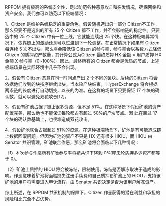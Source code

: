 RPPOM 拥有极高的系统安全性，足以防范各种恶意攻击和突发情况，确保网络和资产安全。我们亦可以防范以下极端情况：

1、Citizen 是维护系统稳定的重要角色，假设随机选出的一部分 Citizen不工作，那么只要不是选出的所有 25 个 Citizen 都不工作，并不会影响链的稳定性。只要选中的 25 个 Citizen 中有一位上线，它就能连续出 25 个块。在这种极端异常情况下，依靠链上的激励还是可以过渡到下一轮调整。在正常情况下如果有 Citizen 每连续 5 次不出块，那么将会降低该 Citizen 的参与率，参与率会以系数方式降低 Citizen 的质押资产数量，其计算公式为Citizen 最终质押 HX 金额 = 用户质押 HX 金额 X 参与率（0~100%）。因此，最终所有的 Citizen 都会是优质的节点，上述极端场景在实际环境中几乎不会出现。

2、假设有 Citizen 恶意在同一时间点产出 2 个不同的区块。后续的Citizen 将会依据他们收到的块按序继续出块。当本轮产块结束，
HyperExchange 将会根据两条链的长度进行自动切换，以长的为准。在这样的场景下只要保证 17 个块的确认数，就可以避免双花攻击[12]。

3、假设有矿池占据了链上很多资源，但不足 51%。在这种场景下假设矿池的资产配置完美，那么他也不能保证每轮都占有超过 50%的产块节点。因
此在超过 17 个块的确认数基础上，也很难造成双花攻击。

4、假设矿池联合占据超过 51%的资源。在这种极端场景下，矿池是有可能造成链上数据回滚问题。但因为矿池的资产不只是 HX 还有很多 HIOU，而
HIOU 由 Senator 共识管理。矿池联合作恶，那么矿池将会面临以下几种情况：

（1）本次参与作恶所有矿池参与率将被共识下降到 0%(即无论质押多少资产都等于 0)。

（2）矿池上质押的 HIOU 将会被冻结，限制使用。冻结是否解冻取决于造成的影响。作恶意味着矿池将面临损失注册手续费和自己质押在矿池上的 HIOU，支持该矿池的用户将需要进入申诉流程，由 Senator 共识决定是否为该用户解冻资产。


综上所述，在 RPPOM 共识机制的保障下，Citizen 作恶获得的潜在利益和承担的风险相比完全不占优势。